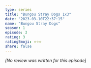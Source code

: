 ```yaml
---
type: series
title: "Bungou Stray Dogs 1x3"
date: "2023-03-10T22:37:15"
name: "Bungou Stray Dogs"
season: 1
episode: 3
rating: 3
ratingEmoji: ⭐️⭐️⭐️
share: false
---
```


_[No review was written for this episode]_

